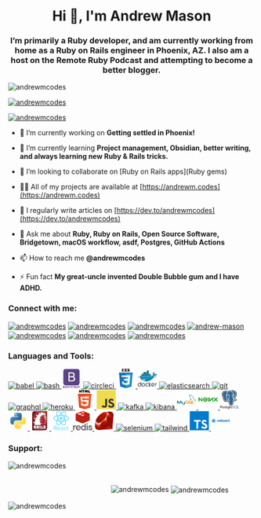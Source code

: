 <h1 align="center">Hi 👋, I'm Andrew Mason</h1>
<h3 align="center">I’m primarily a Ruby developer, and am currently working from home as a Ruby on Rails engineer in Phoenix, AZ. I also am a host on the Remote Ruby Podcast and attempting to become a better blogger.</h3>

<p align="left"> <img src="https://komarev.com/ghpvc/?username=andrewmcodes&label=Profile%20views&color=0e75b6&style=flat" alt="andrewmcodes" /> </p>

<p align="left"> <a href="https://github.com/ryo-ma/github-profile-trophy"><img src="https://github-profile-trophy.vercel.app/?username=andrewmcodes" alt="andrewmcodes" /></a> </p>

<p align="left"> <a href="https://twitter.com/andrewmcodes" target="blank"><img src="https://img.shields.io/twitter/follow/andrewmcodes?logo=twitter&style=for-the-badge" alt="andrewmcodes" /></a> </p>

- 🔭 I’m currently working on **Getting settled in Phoenix!**

- 🌱 I’m currently learning **Project management, Obsidian, better writing, and always learning new Ruby & Rails tricks.**

- 👯 I’m looking to collaborate on [Ruby on Rails apps](Ruby gems)

- 👨‍💻 All of my projects are available at [https://andrewm.codes](https://andrewm.codes)

- 📝 I regularly write articles on [https://dev.to/andrewmcodes](https://dev.to/andrewmcodes)

- 💬 Ask me about **Ruby, Ruby on Rails, Open Source Software, Bridgetown, macOS workflow, asdf, Postgres, GitHub Actions**

- 📫 How to reach me **@andrewmcodes**

- ⚡ Fun fact **My great-uncle invented Double Bubble gum and I have ADHD.**

<h3 align="left">Connect with me:</h3>
<p align="left">
<a href="https://codepen.io/andrewmcodes" target="blank"><img align="center" src="https://raw.githubusercontent.com/rahuldkjain/github-profile-readme-generator/neutral-icons/src/images/icons/Social/codepen.svg" alt="andrewmcodes" height="30" width="40" /></a>
<a href="https://dev.to/andrewmcodes" target="blank"><img align="center" src="https://cdn.jsdelivr.net/npm/simple-icons@3.0.1/icons/dev-dot-to.svg" alt="andrewmcodes" height="30" width="40" /></a>
<a href="https://twitter.com/andrewmcodes" target="blank"><img align="center" src="https://raw.githubusercontent.com/rahuldkjain/github-profile-readme-generator/neutral-icons/src/images/icons/Social/twitter.svg" alt="andrewmcodes" height="30" width="40" /></a>
<a href="https://linkedin.com/in/andrew-mason" target="blank"><img align="center" src="https://raw.githubusercontent.com/rahuldkjain/github-profile-readme-generator/neutral-icons/src/images/icons/Social/linked-in-alt.svg" alt="andrew-mason" height="30" width="40" /></a>
<a href="https://stackoverflow.com/users/andrewmcodes" target="blank"><img align="center" src="https://raw.githubusercontent.com/rahuldkjain/github-profile-readme-generator/neutral-icons/src/images/icons/Social/stack-overflow.svg" alt="andrewmcodes" height="30" width="40" /></a>
<a href="https://codesandbox.com/andrewmcodes" target="blank"><img align="center" src="https://cdn.jsdelivr.net/npm/simple-icons@3.0.1/icons/codesandbox.svg" alt="andrewmcodes" height="30" width="40" /></a>
<a href="https://dribbble.com/andrewmcodes" target="blank"><img align="center" src="https://raw.githubusercontent.com/rahuldkjain/github-profile-readme-generator/neutral-icons/src/images/icons/Social/dribbble.svg" alt="andrewmcodes" height="30" width="40" /></a>
</p>

<h3 align="left">Languages and Tools:</h3>
<p align="left"> <a href="https://babeljs.io/" target="_blank"> <img src="https://www.vectorlogo.zone/logos/babeljs/babeljs-icon.svg" alt="babel" width="40" height="40"/> </a> <a href="https://www.gnu.org/software/bash/" target="_blank"> <img src="https://www.vectorlogo.zone/logos/gnu_bash/gnu_bash-icon.svg" alt="bash" width="40" height="40"/> </a> <a href="https://getbootstrap.com" target="_blank"> <img src="https://raw.githubusercontent.com/devicons/devicon/master/icons/bootstrap/bootstrap-plain-wordmark.svg" alt="bootstrap" width="40" height="40"/> </a> <a href="https://circleci.com" target="_blank"> <img src="https://www.vectorlogo.zone/logos/circleci/circleci-icon.svg" alt="circleci" width="40" height="40"/> </a> <a href="https://www.w3schools.com/css/" target="_blank"> <img src="https://raw.githubusercontent.com/devicons/devicon/master/icons/css3/css3-original-wordmark.svg" alt="css3" width="40" height="40"/> </a> <a href="https://www.docker.com/" target="_blank"> <img src="https://raw.githubusercontent.com/devicons/devicon/master/icons/docker/docker-original-wordmark.svg" alt="docker" width="40" height="40"/> </a> <a href="https://www.elastic.co" target="_blank"> <img src="https://www.vectorlogo.zone/logos/elastic/elastic-icon.svg" alt="elasticsearch" width="40" height="40"/> </a> <a href="https://git-scm.com/" target="_blank"> <img src="https://www.vectorlogo.zone/logos/git-scm/git-scm-icon.svg" alt="git" width="40" height="40"/> </a> <a href="https://graphql.org" target="_blank"> <img src="https://www.vectorlogo.zone/logos/graphql/graphql-icon.svg" alt="graphql" width="40" height="40"/> </a> <a href="https://heroku.com" target="_blank"> <img src="https://www.vectorlogo.zone/logos/heroku/heroku-icon.svg" alt="heroku" width="40" height="40"/> </a> <a href="https://www.w3.org/html/" target="_blank"> <img src="https://raw.githubusercontent.com/devicons/devicon/master/icons/html5/html5-original-wordmark.svg" alt="html5" width="40" height="40"/> </a> <a href="https://developer.mozilla.org/en-US/docs/Web/JavaScript" target="_blank"> <img src="https://raw.githubusercontent.com/devicons/devicon/master/icons/javascript/javascript-original.svg" alt="javascript" width="40" height="40"/> </a> <a href="https://kafka.apache.org/" target="_blank"> <img src="https://www.vectorlogo.zone/logos/apache_kafka/apache_kafka-icon.svg" alt="kafka" width="40" height="40"/> </a> <a href="https://www.elastic.co/kibana" target="_blank"> <img src="https://www.vectorlogo.zone/logos/elasticco_kibana/elasticco_kibana-icon.svg" alt="kibana" width="40" height="40"/> </a> <a href="https://www.mysql.com/" target="_blank"> <img src="https://raw.githubusercontent.com/devicons/devicon/master/icons/mysql/mysql-original-wordmark.svg" alt="mysql" width="40" height="40"/> </a> <a href="https://www.nginx.com" target="_blank"> <img src="https://raw.githubusercontent.com/devicons/devicon/master/icons/nginx/nginx-original.svg" alt="nginx" width="40" height="40"/> </a> <a href="https://www.postgresql.org" target="_blank"> <img src="https://raw.githubusercontent.com/devicons/devicon/master/icons/postgresql/postgresql-original-wordmark.svg" alt="postgresql" width="40" height="40"/> </a> <a href="https://www.python.org" target="_blank"> <img src="https://raw.githubusercontent.com/devicons/devicon/master/icons/python/python-original.svg" alt="python" width="40" height="40"/> </a> <a href="https://rubyonrails.org" target="_blank"> <img src="https://raw.githubusercontent.com/devicons/devicon/master/icons/rails/rails-original-wordmark.svg" alt="rails" width="40" height="40"/> </a> <a href="https://reactjs.org/" target="_blank"> <img src="https://raw.githubusercontent.com/devicons/devicon/master/icons/react/react-original-wordmark.svg" alt="react" width="40" height="40"/> </a> <a href="https://redis.io" target="_blank"> <img src="https://raw.githubusercontent.com/devicons/devicon/master/icons/redis/redis-original-wordmark.svg" alt="redis" width="40" height="40"/> </a> <a href="https://www.ruby-lang.org/en/" target="_blank"> <img src="https://raw.githubusercontent.com/devicons/devicon/master/icons/ruby/ruby-original.svg" alt="ruby" width="40" height="40"/> </a> <a href="https://www.selenium.dev" target="_blank"> <img src="https://raw.githubusercontent.com/detain/svg-logos/780f25886640cef088af994181646db2f6b1a3f8/svg/selenium-logo.svg" alt="selenium" width="40" height="40"/> </a> <a href="https://tailwindcss.com/" target="_blank"> <img src="https://www.vectorlogo.zone/logos/tailwindcss/tailwindcss-icon.svg" alt="tailwind" width="40" height="40"/> </a> <a href="https://www.typescriptlang.org/" target="_blank"> <img src="https://raw.githubusercontent.com/devicons/devicon/master/icons/typescript/typescript-original.svg" alt="typescript" width="40" height="40"/> </a> <a href="https://webpack.js.org" target="_blank"> <img src="https://raw.githubusercontent.com/devicons/devicon/d00d0969292a6569d45b06d3f350f463a0107b0d/icons/webpack/webpack-original-wordmark.svg" alt="webpack" width="40" height="40"/> </a> </p>

<h3 align="left">Support:</h3>
<p><a href="https://www.buymeacoffee.com/andrewmcodes"> <img align="left" src="https://cdn.buymeacoffee.com/buttons/v2/default-yellow.png" height="50" width="210" alt="andrewmcodes" /></a></p><br><br>

<p><img align="left" src="https://github-readme-stats.vercel.app/api/top-langs?username=andrewmcodes&show_icons=true&locale=en&layout=compact" alt="andrewmcodes" /></p>

<p>&nbsp;<img align="center" src="https://github-readme-stats.vercel.app/api?username=andrewmcodes&show_icons=true&locale=en" alt="andrewmcodes" /></p>

<p><img align="center" src="https://github-readme-streak-stats.herokuapp.com/?user=andrewmcodes&" alt="andrewmcodes" /></p>
